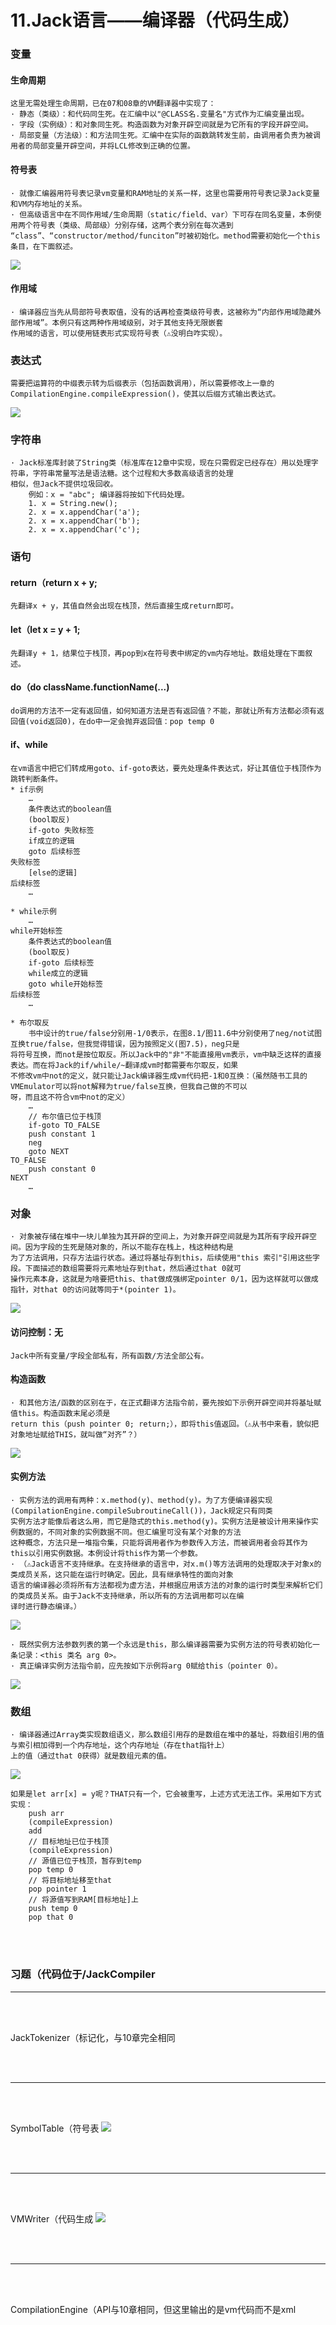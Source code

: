 # 11.Jack语言——编译器（代码生成）

### 变量
#### 生命周期
```text
这里无需处理生命周期，已在07和08章的VM翻译器中实现了：
· 静态（类级）：和代码同生死。在汇编中以"@CLASS名.变量名"方式作为汇编变量出现。
· 字段（实例级）：和对象同生死。构造函数为对象开辟空间就是为它所有的字段开辟空间。
· 局部变量（方法级）：和方法同生死。汇编中在实际的函数跳转发生前，由调用者负责为被调用者的局部变量开辟空间，并将LCL修改到正确的位置。
```

#### 符号表
```text
· 就像汇编器用符号表记录vm变量和RAM地址的关系一样，这里也需要用符号表记录Jack变量和VM内存地址的关系。
· 但高级语言中在不同作用域/生命周期（static/field、var）下可存在同名变量，本例使用两个符号表（类级、局部级）分别存储，这两个表分别在每次遇到
“class”、“constructor/method/funciton”时被初始化。method需要初始化一个this条目，在下面叙述。
```
![](img/813C4D39-AFC8-495D-BC05-496D0046DB0C.png)

#### 作用域
```text
· 编译器应当先从局部符号表取值，没有的话再检查类级符号表，这被称为“内部作用域隐藏外部作用域”。本例只有这两种作用域级别，对于其他支持无限嵌套
作用域的语言，可以使用链表形式实现符号表（⚠️没明白咋实现）。
```

### 表达式
```text
需要把运算符的中缀表示转为后缀表示（包括函数调用），所以需要修改上一章的CompilationEngine.compileExpression()，使其以后缀方式输出表达式。
```
![](img/B88C198D-410D-4067-9598-65A547CB48B4.png)

### 字符串
```text
· Jack标准库封装了String类（标准库在12章中实现，现在只需假定已经存在）用以处理字符串，字符串常量写法是语法糖。这个过程和大多数高级语言的处理
相似，但Jack不提供垃圾回收。
    例如：x = "abc"; 编译器将按如下代码处理。
    1. x = String.new();
    2. x = x.appendChar('a');
    2. x = x.appendChar('b');
    2. x = x.appendChar('c');
```

### 语句
#### return（return x + y;
```text
先翻译x + y，其值自然会出现在栈顶，然后直接生成return即可。
```

#### let（let x = y + 1;
```text
先翻译y + 1，结果位于栈顶，再pop到x在符号表中绑定的vm内存地址。数组处理在下面叙述。
```

#### do（do className.functionName(...)
```text
do调用的方法不一定有返回值，如何知道方法是否有返回值？不能，那就让所有方法都必须有返回值(void返回0)，在do中一定会抛弃返回值：pop temp 0
```

#### if、while
```text
在vm语言中把它们转成用goto、if-goto表达，要先处理条件表达式，好让其值位于栈顶作为跳转判断条件。
* if示例
    …
    条件表达式的boolean值
    (bool取反)
    if-goto 失败标签
    if成立的逻辑
    goto 后续标签
失败标签
    [else的逻辑]
后续标签
    …

* while示例
    …
while开始标签
    条件表达式的boolean值
    (bool取反)
    if-goto 后续标签
    while成立的逻辑
    goto while开始标签
后续标签
    …

* 布尔取反
    书中设计的true/false分别用-1/0表示，在图8.1/图11.6中分别使用了neg/not试图互换true/false，但我觉得错误，因为按照定义(图7.5)，neg只是
将符号互换，而not是按位取反。所以Jack中的"非"不能直接用vm表示，vm中缺乏这样的直接表达。而在将Jack的if/while/~翻译成vm时都需要布尔取反，如果
不修改vm中not的定义，就只能让Jack编译器生成vm代码把-1和0互换：（虽然随书工具的VMEmulator可以将not解释为true/false互换，但我自己做的不可以
呀，而且这不符合vm中not的定义）
    …
    // 布尔值已位于栈顶
    if-goto TO_FALSE
    push constant 1
    neg
    goto NEXT
TO_FALSE
    push constant 0
NEXT
    …
```

### 对象
```text
· 对象被存储在堆中一块儿单独为其开辟的空间上，为对象开辟空间就是为其所有字段开辟空间。因为字段的生死是随对象的，所以不能存在栈上，栈这种结构是
为了方法调用，只存方法运行状态。通过将基址存到this，后续使用"this 索引"引用这些字段。下面描述的数组需要将元素地址存到that，然后通过that 0就可
操作元素本身，这就是为啥要把this、that做成强绑定pointer 0/1，因为这样就可以做成指针，对that 0的访问就等同于*(pointer 1)。
```
![](img/51C3FB09-3BEF-4D46-A6B2-8F00AB0C129F.png)

#### 访问控制：无
```text
Jack中所有变量/字段全部私有，所有函数/方法全部公有。
```

#### 构造函数
```text
· 和其他方法/函数的区别在于，在正式翻译方法指令前，要先按如下示例开辟空间并将基址赋值this。构造函数末尾必须是
return this（push pointer 0; return;），即将this值返回。（⚠️从书中来看，貌似把对象地址赋给THIS，就叫做“对齐”？）
```
![](img/DBE05C51-40E7-4FC3-A422-4DAE531A6FE2.png)

#### 实例方法
````text
· 实例方法的调用有两种：x.method(y)、method(y)。为了方便编译器实现(CompilationEngine.compileSubroutineCall())，Jack规定只有同类
实例方法才能像后者这么用，而它是隐式的this.method(y)。实例方法是被设计用来操作实例数据的，不同对象的实例数据不同。但汇编里可没有某个对象的方法
这种概念，方法只是一堆指令集，只能将调用者作为参数传入方法，而被调用者会将其作为this以引用实例数据。本例设计将this作为第一个参数。
· （⚠️Jack语言不支持继承。在支持继承的语言中，对x.m()等方法调用的处理取决于对象x的类成员关系，这只能在运行时确定。因此，具有继承特性的面向对象
语言的编译器必须将所有方法都视为虚方法，并根据应用该方法的对象的运行时类型来解析它们的类成员关系。由于Jack不支持继承，所以所有的方法调用都可以在编
译时进行静态编译。）
````
![](img/D950909F-5FFB-4FAA-8FF0-CAD1FCBF4309.png)
```text
· 既然实例方法参数列表的第一个永远是this，那么编译器需要为实例方法的符号表初始化一条记录：<this 类名 arg 0>。
· 真正编译实例方法指令前，应先按如下示例将arg 0赋给this（pointer 0）。
```
![](img/F6ECC49A-8273-4AAE-99AD-4F0D92422646.png)

### 数组
```text
· 编译器通过Array类实现数组语义，那么数组引用存的是数组在堆中的基址，将数组引用的值与索引相加得到一个内存地址，这个内存地址（存在that指针上）
上的值（通过that 0获得）就是数组元素的值。
```
![](img/4FB8EAF2-C84D-442E-B5DA-65DA1802600C.png)
```text
如果是let arr[x] = y呢？THAT只有一个，它会被重写，上述方式无法工作。采用如下方式实现：
	push arr
	(compileExpression)
	add
	// 目标地址已位于栈顶
	(compileExpression)
	// 源值已位于栈顶，暂存到temp
	pop temp 0
	// 将目标地址移至that
	pop pointer 1
	// 将源值写到RAM[目标地址]上
	push temp 0
	pop that 0
```

<br>
<br>

### 习题（代码位于/JackCompiler
<hr>
<br>
<br>

JackTokenizer（标记化，与10章完全相同

<br>
<br>
<hr>
<br>
<br>

SymbolTable（符号表
![](img/0E6608EE-092B-4039-BDA2-19CEBD8B03A4.png)

<br>
<br>
<hr>
<br>
<br>

VMWriter（代码生成
![](img/5C311840-A9FB-4D30-A39F-4C608C736CA2.png)

<br>
<br>
<hr>
<br>
<br>

CompilationEngine（API与10章相同，但这里输出的是vm代码而不是xml